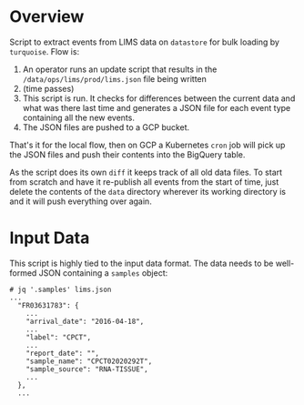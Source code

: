 # Overview 

Script to extract events from LIMS data on `datastore` for bulk loading by `turquoise`. Flow is:

1. An operator runs an update script that results in the `/data/ops/lims/prod/lims.json` file being written
1. (time passes)
1. This script is run. It checks for differences between the current data and what was there last time and generates a JSON file
   for each event type containing all the new events.
1. The JSON files are pushed to a GCP bucket.

That's it for the local flow, then on GCP a Kubernetes `cron` job will pick up the JSON files and push their contents into the
BigQuery table.

As the script does its own `diff` it keeps track of all old data files. To start from scratch and have it re-publish all events
from the start of time, just delete the contents of the `data` directory wherever its working directory is and it will push
everything over again.

# Input Data

This script is highly tied to the input data format. The data needs to be well-formed JSON containing a `samples` object:

```
# jq '.samples' lims.json
...
  "FR03631783": {
    ...
    "arrival_date": "2016-04-18",
    ...
    "label": "CPCT",
    ...
    "report_date": "",
    "sample_name": "CPCT02020292T",
    "sample_source": "RNA-TISSUE",
    ...
  },
  ...
```

